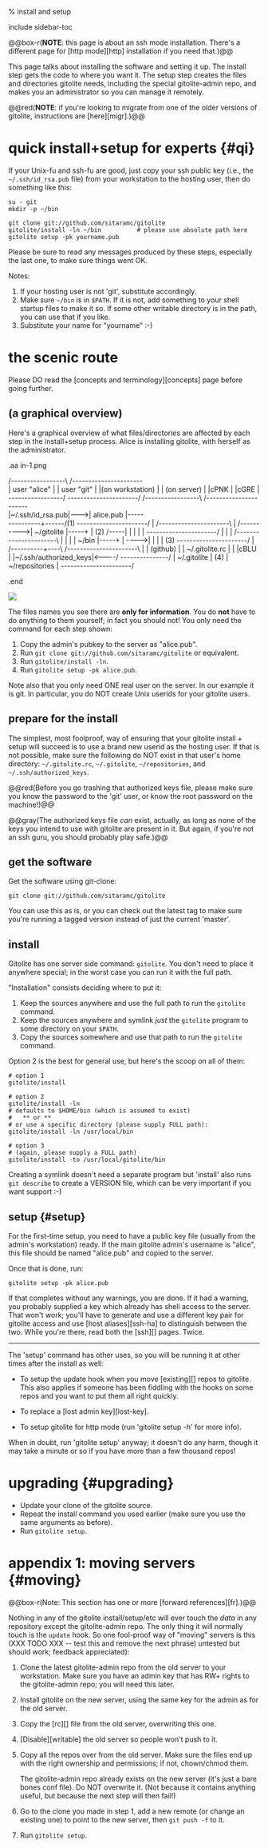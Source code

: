 <!-- options: toc -->

% install and setup

include sidebar-toc

@@box-r(**NOTE**: this page is about an ssh mode installation.  There's a
different page for [http mode][http] installation if you need that.)@@

This page talks about installing the software and setting it up.  The install
step gets the code to where you want it.  The setup step creates the files and
directories gitolite needs, including the special gitolite-admin repo, and
makes you an administrator so you can manage it remotely.

@@red(**NOTE**: if you're looking to migrate from one of the older versions of
gitolite, instructions are [here][migr].)@@

# quick install+setup for experts {#qi}

If your Unix-fu and ssh-fu are good, just copy your ssh public key (i.e., the
`~/.ssh/id_rsa.pub` file) from your workstation to the hosting user, then do
something like this:

    su - git
    mkdir -p ~/bin

    git clone git://github.com/sitaramc/gitolite
    gitolite/install -ln ~/bin          # please use absolute path here
    gitolite setup -pk yourname.pub

Please be sure to read any messages produced by these steps, especially the
last one, to make sure things went OK.

Notes:

1.  If your hosting user is not 'git', substitute accordingly.
2.  Make sure `~/bin` is in `$PATH`.  If it is not, add something to your
    shell startup files to make it so.  If some other writable directory is in
    the path, you can use that if you like.
3.  Substitute your name for "yourname" :-)

# the scenic route

Please DO read the [concepts and terminology][concepts] page before going
further.

## (a graphical overview)

Here's a graphical overview of what files/directories are affected by each
step in the install+setup process.  Alice is installing gitolite, with herself
as the administrator.

.aa in-1.png

/-----------------\    /----------------------\
|  user "alice"   |    |     user "git"       |
|(on workstation) |    |     (on server)      |
|cPNK             |    |cGRE                  |
\-----------------/    \----------------------/
/-----------------\    /----------------------\
|~/.ssh/id_rsa.pub|--->|      alice.pub       |-----\
\----------+------/(1) \----------------------/     |
                       /----------------------\     |
           /---------->|     ~/gitolite       |-----+
           | (2) /-----|                      |     |
           |     |     \----------------------/     |
           |     |     /----------------------\     |
           |     |     |        ~/bin         |-----+
           |     \---->|                      |     |
           |       (3) \----------------------/     |
/----------+----\      /----------------------\     |
|    (github)   |      |    ~/.gitolite.rc    |     |
|cBLU           |      |~/.ssh/authorized_keys|<----/
\---------------/      |     ~/.gitolite      | (4)
                       |    ~/repositories    |
                       \----------------------/

.end

![](in-1.png)

The files names you see there are **only for information**.  You do **not**
have to do anything to them yourself; in fact you should not!  You only need
the command for each step shown:

1.  Copy the admin's pubkey to the server as "alice.pub".
2.  Run `git clone git://github.com/sitaramc/gitolite` or equivalent.
3.  Run `gitolite/install -ln`.
4.  Run `gitolite setup -pk alice.pub`.

Note also that you only need ONE real user on the server.  In our example it
is git.  In particular, you do NOT create Unix userids for your gitolite
users.

## prepare for the install

The simplest, most foolproof, way of ensuring that your gitolite install +
setup will succeed is to use a brand new userid as the hosting user.  If that
is not possible, make sure the following do NOT exist in that user's home
directory: `~/.gitolite.rc`, `~/.gitolite`, `~/repositories`, and
`~/.ssh/authorized_keys`.

@@red(Before you go trashing that authorized keys file, please make sure you
know the password to the 'git' user, or know the root password on the
machine!)@@

@@gray(The authorized keys file *can* exist, actually, as long as none of the
keys you intend to use with gitolite are present in it.  But again, if you're
not an ssh guru, you should probably play safe.)@@

## get the software

Get the software using git-clone:

    git clone git://github.com/sitaramc/gitolite

You can use this as is, or you can check out the latest tag to make sure
you're running a tagged version instead of just the current 'master'.

## install

Gitolite has one server side command: `gitolite`.  You don't need to place it
anywhere special; in the worst case you can run it with the full path.

"Installation" consists deciding where to put it:

1.  Keep the sources anywhere and use the full path to run the `gitolite`
    command.
2.  Keep the sources anywhere and symlink *just* the `gitolite` program to
    some directory on your `$PATH`.
3.  Copy the sources somewhere and use that path to run the `gitolite`
    command.

Option 2 is the best for general use, but here's the scoop on all of them:

    # option 1
    gitolite/install

    # option 2
    gitolite/install -ln
    # defaults to $HOME/bin (which is assumed to exist)
    #   ** or **
    # or use a specific directory (please supply FULL path):
    gitolite/install -ln /usr/local/bin

    # option 3
    # (again, please supply a FULL path)
    gitolite/install -to /usr/local/gitolite/bin

Creating a symlink doesn't need a separate program but 'install' also runs
`git describe` to create a VERSION file, which can be very important if you
want support :-)

## setup {#setup}

For the first-time setup, you need to have a public key file (usually from
the admin's workstation) ready.  If the main gitolite admin's username is
"alice", this file should be named "alice.pub" and copied to the server.

Once that is done, run:

    gitolite setup -pk alice.pub

If that completes without any warnings, you are done.  If it had a warning,
you probably supplied a key which already has shell access to the server.
That won't work; you'll have to generate and use a different key pair for
gitolite access and use [host aliases][ssh-ha] to distinguish between the two.
While you're there, read both the [ssh][] pages.  Twice.

----

The 'setup' command has other uses, so you will be running it at other times
after the install as well:

  * To setup the update hook when you move [existing][] repos to gitolite.
    This also applies if someone has been fiddling with the hooks on some
    repos and you want to put them all right quickly.

  * To replace a [lost admin key][lost-key].

  * To setup gitolite for http mode (run 'gitolite setup -h' for more info).

When in doubt, run 'gitolite setup' anyway; it doesn't do any harm, though it
may take a minute or so if you have more than a few thousand repos!

# upgrading {#upgrading}

  * Update your clone of the gitolite source.
  * Repeat the install command you used earlier (make sure you use the same
    arguments as before).
  * Run `gitolite setup`.

# appendix 1: moving servers {#moving}

<!-- XXX TODO: maybe a nice picture? -->

@@box-r(Note: This section has one or more [forward references][fr].)@@

Nothing in any of the gitolite install/setup/etc will ever touch the *data* in
any repository except the gitolite-admin repo.  The only thing it will
normally touch is the `update` hook.  So one fool-proof way of "moving"
servers is this (XXX TODO XXX -- test this and remove the next phrase)
untested but should work; feedback appreciated):

1.  Clone the latest gitolite-admin repo from the old server to your
    workstation.  Make sure you have an admin key that has RW+ rights to the
    gitolite-admin repo; you will need this later.

2.  Install gitolite on the new server, using the same key for the admin as
    for the old server.

3.  Copy the [rc][] file from the old server, overwriting this one.

4.  [Disable][writable] the old server so people won't push to it.

5.  Copy all the repos over from the old server.  Make sure the files end up
    with the right ownership and permissions; if not, chown/chmod them.

    The gitolite-admin repo already exists on the new server (it's just a bare
    bones conf file).  Do NOT overwrite it.  (Not because it contains anything
    useful, but because the next step will then fail!)

6.  Go to the clone you made in step 1, add a new remote (or change an
    existing one) to point to the new server, then `git push -f` to it.

7.  Run `gitolite setup`.
